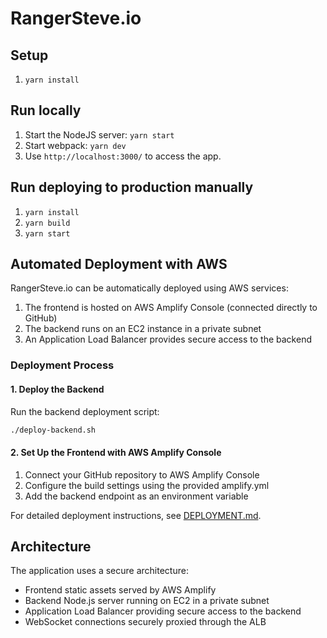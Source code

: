 # RangerSteve.io

## Setup

1.  `yarn install`

## Run locally

1.  Start the NodeJS server: `yarn start`
2.  Start webpack: `yarn dev`
3.  Use `http://localhost:3000/` to access the app.

## Run deploying to production manually

1.  `yarn install`
2.  `yarn build`
3.  `yarn start`

## Automated Deployment with AWS

RangerSteve.io can be automatically deployed using AWS services:

1. The frontend is hosted on AWS Amplify Console (connected directly to GitHub)
2. The backend runs on an EC2 instance in a private subnet
3. An Application Load Balancer provides secure access to the backend

### Deployment Process

#### 1. Deploy the Backend

Run the backend deployment script:

```bash
./deploy-backend.sh
```

#### 2. Set Up the Frontend with AWS Amplify Console

1. Connect your GitHub repository to AWS Amplify Console
2. Configure the build settings using the provided amplify.yml
3. Add the backend endpoint as an environment variable

For detailed deployment instructions, see [DEPLOYMENT.md](DEPLOYMENT.md).

## Architecture

The application uses a secure architecture:

- Frontend static assets served by AWS Amplify
- Backend Node.js server running on EC2 in a private subnet
- Application Load Balancer providing secure access to the backend
- WebSocket connections securely proxied through the ALB
